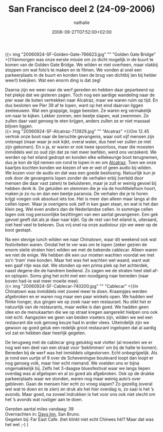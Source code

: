 ﻿---
title: San Francisco deel 2 (24-09-2006)
author: nathalie
type: post
date: 2006-09-27T07:52:00+02:00
url: /weblog/2006/09/27/san-francisco-deel-2-24-09-2006/
commentFolder: 2006-09-27-san-francisco-deel-2-24-09-2006
categories:
- Vakantie
tags:
- Amerika
- westkust
resources:
- src: 20060924-SF-Golden-Gate-766623.jpg
  title: Golden Gate Bridge
- src: 20060924-SF-Alcatraz-713929.jpg
  title: Alcatraz
- src: 20060924-SF-Cablecar-740200.jpg
  title: Cablecar

---
{{< img "20060924-SF-Golden-Gate-766623.jpg" ""  "Golden Gate Bridge" >}}Vanmorgen was onze eerste missie om zo dicht mogelijk in de buurt te komen van de Golden Gate Bridge. We wilden er niet overheen, maar vlakbij stoppen om wat foto’s te maken en te filmen. We vonden al snel een parkeerplaats in de buurt en konden toen de brug van dichtbij (en bij helder weer!) bekijken. Wat een enorm ding is dat zeg!  

Daarna zijn we weer naar de werf gereden en hebben daar geparkeerd op het plekje dat we gisteren zagen. Toch nog een aardige wandeling naar de pier waar de boten vertrekken naar Alcatraz, maar we waren ruim op tijd. En dus besloten we Pier 39 af te lopen, want op het eind daarvan liggen zeeleeuwen. Wat een grappige, logge beesten. Ze waren erg vermakelijk om naar te kijken. Lekker zonnen, een beetje slapen, wat zwemmen. Ze zullen daar vast genoeg te eten krijgen, anders zullen ze er niet massaal blijven liggen.  
{{< img "20060924-SF-Alcatraz-713929.jpg" ""  "Alcatraz" >}}Om 12.45 vertrok onze boot naar de beruchte gevangenis, waar ooit vijf mensen zijn ontsnapt (maar waar je ook kijkt, overal water, dus heel ver zullen ze niet zijn gekomen). En o ja, er waren er ook twee spoorloos, maar die moesten inmiddels wel zo oud zijn dat ze niet meer leefden, werd ons verzekerd. We werden op het eiland gedropt en konden elke willekeurige boot terugnemen, dus je kon de tijd nemen om rond te lopen in en om [Alcatraz](http://www.nps.gov/alcatraz/). Toen we onze kaartjes kochten konden we kiezen of we er wel of geen audio bij wilden. We kozen voor de audio en dat was een goede beslissing. Natuurlijk kun je ook door de gevangenis lopen zonder de verhalen erbij (verteld door mensen die daar vast zaten) te beluisteren, maar je zult er weinig gevoel bij hebben denk ik.  De geluiden en stemmen die je via de hoofdtelefoon hoort, maken je zo nu en dan een beetje paranoia. De verhalen die je te horen krijgt voegen ook absoluut iets toe. Het is meer dan alleen maar langs al die cellen lopen. Waar je overigens ook zelf in kan gaan staan, en wat is het dan klein zeg. Wel even anders dan de Nederlandse cellen. In sommige cellen lagen ook nog persoonlijke bezittingen van een aantal gevangenen. Een gek gevoel geeft dat als je daar naar kijkt. Op de rest van het eiland is, uiteraard, niet heel veel te beleven. Dus vrij snel na onze audiotour zijn we weer op de boot gestapt.  

Na een stevige lunch wilden we naar Chinatown, waar dit weekend ook wat festiviteiten waren. Omdat het te ver was om te lopen (zeker gezien de enorm steile straten hier) wilden we met de bekende cablecar. Alleen waren we niet de enige. We hebben dik een uur moeten wachten voordat we met zo’n ‘tram’ mee konden. Maar het was het wachten wel waard, want wat een gaaf ritje was dat. We stonden op een prima plek op het achterdek, naast degene die de handrem bediend. Zo zagen we de straten heel steil af- en oplopen. Soms ging het echt met een noodgang naar beneden (naar boven had-ie wat meer moeite mee).  
{{< img "20060924-SF-Cablecar-740200.jpg" ""  "Cablecar" >}}In Chinatown was inmiddels niet zoveel meer te doen. Kraampjes werden afgebroken en er waren nog maar een paar winkels open. We hadden wel flinke honger, dus gingen we op zoek naar een restaurant. Nu stikt het er natuurlijk van de restaurants, maar welke is dan goed. We hadden geen idee en de menukaarten die we op straat kregen aangereikt hielpen ons ook niet echt. Aangezien we geen van beiden viseters zijn, wilden we wel een restaurant die ook genoeg keuze had in ander vlees. Uiteindelijk zijn we gewoon op goed geluk een redelijk groot restaurant ingelopen dat al aardig vol zat en hebben daar heerlijk gegeten.  

De terugweg met de cablecar ging gelukkig wat vlotter (al moesten we er nog wel een deel van een straat voor ‘beklimmen’ om bij de halte te komen). Beneden bij de werf was het inmiddels uitgestorven. Echt onbegrijpelijk. Als je rond een uurtje of 9 over de Scheveningse boulevard loopt dan loopt er nog genoeg volk, maar hier echt niemand. We voelden ons er bijna ongemakkelijk bij. Zelfs het 3-daagse bluesfestival waar we langs liepen overdag was al afgelopen en al zo goed als afgebroken. Ook op de drukke parkeerplaats waar we stonden, waren nog maar weinig auto’s over gebleven. Gaan de mensen hier echt zo vroeg slapen? Zo gezellig (overal wel wat te doen en te zien) en druk als het hier overdag is, zo saai is het ’s avonds. Maar goed, na zoveel indrukken is het voor ons ook niet slecht om het ’s avonds wat rustiger aan te doen.  

Gereden aantal miles vandaag: 39  
Overnachten in: [Days Inn](http://www.daysinn.com), San Bruno.  
Gegeten bij: Far East Cafe. (het klinkt niet echt Chinees hè!? Maar dat was het wel ;-) )
